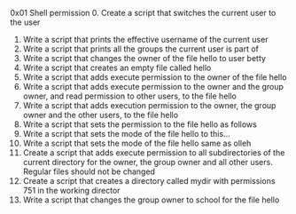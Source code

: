 0x01 Shell permission
0. Create a script that switches the current user to the user 
1. Write a script that prints the effective username of the current user
2. Write a script that prints all the groups the current user is part of
3. Write a script that changes the owner of the file hello to user betty
4. Write a script that creates an empty file called hello
5. Write a script that adds execute permission to the owner of the file hello
6. Write a script that adds execute permission to the owner and the group owner, and read permission to other users, to the file hello
7. Write a script that adds execution permission to the owner, the group owner and the other users, to the file hello
8. Write a script that sets the permission to the file hello as follows
9. Write a script that sets the mode of the file hello to this...
19. Write a script that sets the mode of the file hello same as olleh
11. Create a script that adds execute permission to all subdirectories of the current directory for the owner, the group owner and all other users. Regular files should not be changed
12. Create a script that creates a directory called mydir with permissions 751 in the working director
13. Write a script that changes the group owner to school for the file hello
